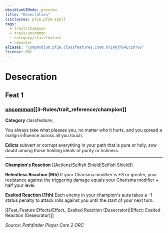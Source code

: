 ```yaml
---
obsidianUIMode: preview
title: "Desecration"
cssclasses: pf2e,pf2e-spell
tags:
  - trait/champion
  - trait/uncommon
  - category/classfeature
  - remaster
aliases: "Compendium.pf2e.classfeatures.Item.8YIA0jh64Ecz0TG6"
license: ORC
---
```

# Desecration
## Feat 1
### [uncommon](uncommon.md "Uncommon Rarity Trait")[[3-Rules/trait_reference/champion]]

**Category** classfeature; 




You always take what pleases you, no matter who it hurts, and you spread a malign influence across all you touch.

**Edicts** subvert or corrupt everything in your path that is pure or holy, sow doubt among those holding ideals of purity or holiness.

* * *

**Champion's Reaction** [[Actions/Selfish Shield|Selfish Shield]]

**Relentless Reaction (9th)** If your Charisma modifier is +3 or greater, your resistance against the triggering damage equals your Charisma modifier + half your level.

**Exalted Reaction (11th)** Each enemy in your champion's aura takes a –1 status penalty to attack rolls against you until the start of your next turn.

[[Feat_Feature Effects/Effect_ Exalted Reaction (Desecrator)|Effect: Exalted Reaction (Desecrator)]]

*Source: Pathfinder Player Core 2*
*ORC*